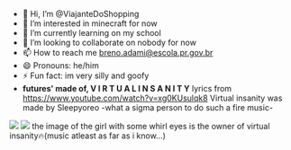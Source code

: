 - 👋 Hi, I’m @ViajanteDoShopping
- 👀 I’m interested in minecraft for now
- 🌱 I’m currently learning on my school
- 💞️ I’m looking to collaborate on nobody for now
- 📫 How to reach me breno.adami@escola.pr.gov.br
- 😄 Pronouns: he/him
- ⚡ Fun fact: im very silly and goofy
- **futures' made of, V I R T U A L    I N S A N I T Y** lyrics from https://www.youtube.com/watch?v=xg0KUsulqk8
Virtual insanity was made by Sleepyoreo -what a sigma person to do such a fire music-

<!---
ViajanteDoShopping/ViajanteDoShopping is a ✨ special ✨ repository because its `README.md` (this file) appears on your GitHub profile.
You can click the Preview link to take a look at your changes.
--->
![](https://encrypted-tbn0.gstatic.com/images?q=tbn:ANd9GcSjMx7f1Lprw_FJAAgBzRymycjxJpEcehZcNA&s)
![](https://encrypted-tbn0.gstatic.com/images?q=tbn:ANd9GcTnVgMMS5kjxtv0WavSg7IN3VMek6xOeu7-4Q&s)
the image of the girl with some whirl eyes is the owner of virtual insanity🔥(music atleast as far as i know...)
